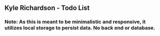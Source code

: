 ## Kyle Richardson - Todo List

### Note: As this is meant to be minimalistic and responsive, it utilizes local storage to persist data.  No back end or database.
